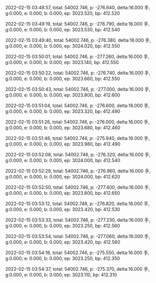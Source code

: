 2022-02-15 03:48:57, total: 54002.746, p: -276.640, delta:16.000 手, g:0.000, e: 0.000, b: 0.000, ep: 3023.520, bp: 412.520

2022-02-15 03:49:19, total: 54002.746, p: -276.790, delta:16.000 手, g:0.000, e: 0.000, b: 0.000, ep: 3023.530, bp: 412.540

2022-02-15 03:49:40, total: 54002.746, p: -276.380, delta:16.000 手, g:0.000, e: 0.000, b: 0.000, ep: 3024.020, bp: 412.550

2022-02-15 03:50:01, total: 54002.746, p: -277.260, delta:16.000 手, g:0.000, e: 0.000, b: 0.000, ep: 3023.140, bp: 412.550

2022-02-15 03:50:22, total: 54002.746, p: -276.740, delta:16.000 手, g:0.000, e: 0.000, b: 0.000, ep: 3023.660, bp: 412.550

2022-02-15 03:50:43, total: 54002.746, p: -277.000, delta:16.000 手, g:0.000, e: 0.000, b: 0.000, ep: 3023.800, bp: 412.600

2022-02-15 03:51:04, total: 54002.746, p: -276.600, delta:16.000 手, g:0.000, e: 0.000, b: 0.000, ep: 3023.320, bp: 412.490

2022-02-15 03:51:26, total: 54002.746, p: -276.000, delta:16.000 手, g:0.000, e: 0.000, b: 0.000, ep: 3023.680, bp: 412.460

2022-02-15 03:51:46, total: 54002.746, p: -275.940, delta:16.000 手, g:0.000, e: 0.000, b: 0.000, ep: 3023.980, bp: 412.490

2022-02-15 03:52:08, total: 54002.746, p: -276.320, delta:16.000 手, g:0.000, e: 0.000, b: 0.000, ep: 3024.000, bp: 412.540

2022-02-15 03:52:29, total: 54002.746, p: -276.960, delta:16.000 手, g:0.000, e: 0.000, b: 0.000, ep: 3024.000, bp: 412.620

2022-02-15 03:52:50, total: 54002.746, p: -277.400, delta:16.000 手, g:0.000, e: 0.000, b: 0.000, ep: 3023.800, bp: 412.650

2022-02-15 03:53:12, total: 54002.746, p: -276.820, delta:16.000 手, g:0.000, e: 0.000, b: 0.000, ep: 3023.420, bp: 412.530

2022-02-15 03:53:33, total: 54002.746, p: -277.230, delta:16.000 手, g:0.000, e: 0.000, b: 0.000, ep: 3023.250, bp: 412.560

2022-02-15 03:53:54, total: 54002.746, p: -277.060, delta:16.000 手, g:0.000, e: 0.000, b: 0.000, ep: 3023.420, bp: 412.560

2022-02-15 03:54:16, total: 54002.746, p: -275.550, delta:16.000 手, g:0.000, e: 0.000, b: 0.000, ep: 3023.250, bp: 412.350

2022-02-15 03:54:37, total: 54002.746, p: -275.370, delta:16.000 手, g:0.000, e: 0.000, b: 0.000, ep: 3023.110, bp: 412.310